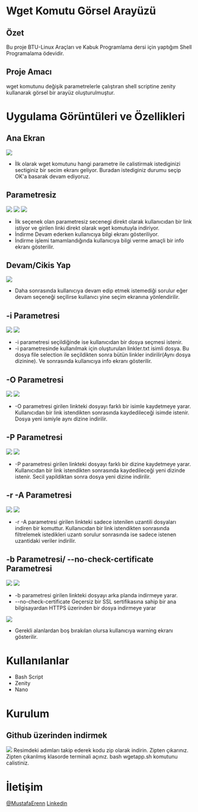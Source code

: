 # Wget Komutu Görsel Arayüzü
## Özet
Bu proje  BTU-Linux Araçları ve Kabuk Programlama dersi için yaptığım Shell Programalama ödevidir.

## Proje Amacı
wget komutunu değişik parametrelerle çalıştıran shell scriptine zenity kullanarak görsel bir arayüz oluşturulmuştur.

# Uygulama Görüntüleri ve Özellikleri

## Ana Ekran
<img src="images/anaekran.png" >

- İlk olarak wget komutunu hangi parametre ile calistirmak istediginizi sectiginiz bir secim ekranı geliyor. Buradan istediginiz durumu seçip OK'a basarak devam ediyoruz.

## Parametresiz 
<img src="images/parametresiz.png" > <img src="images/indirme.png" > <img src="images/indirmebasarili.png" >

- İlk seçenek olan parametresiz secenegi direkt olarak kullanıcıdan bir link istiyor ve girilen linki direkt olarak wget komutuyla indiriyor.
- İndirme Devam ederken kullanıcıya bilgi ekranı gösteriliyor.
- İndirme işlemi tamamlandığında kullanıcıya bilgi verme amaçli bir info ekranı gösterilir.

## Devam/Cikis Yap
<img src="images/devam.png" >

- Daha sonrasında kullanıcıya devam edip etmek istemediği sorulur eğer devam seçeneği seçilirse kullanıcı yine seçim ekranına yönlendirilir.


## -i Parametresi
<img src="images/iparametresi.png" > <img src="images/linkler.png" >

- -i parametresi seçildiğinde ise kullanıcıdan bir dosya seçmesi istenir. 
- -i parametresinde kullanılmak için oluşturulan linkler.txt isimli dosya. Bu dosya file selection ile seçildikten sonra bütün linkler indirilir(Aynı dosya dizinine). Ve sonrasında kullanıcıya info ekranı gösterilir.

## -O Parametresi
<img src="images/oparametresi.png" > <img src="images/yeniisim.png" >

- -O parametresi girilen linkteki dosyayı farklı bir isimle kaydetmeye yarar. Kullanıcıdan bir link istendikten sonrasında kaydedileceği isimde istenir. Dosya yeni ismiyle aynı dizine indirilir.

## -P Parametresi
<img src="images/pparametre.png" > <img src="images/yenidizin.png" >

- -P parametresi girilen linkteki dosyayı farklı bir dizine kaydetmeye yarar. Kullanıcıdan bir link istendikten sonrasında kaydedileceği yeni dizinde istenir. Secil yapildiktan sonra dosya yeni dizine indirilir.

## -r -A Parametresi
<img src="images/raparametresi.png" > <img src="images/tur.png" >

- -r -A parametresi girilen linkteki sadece istenilen uzantili dosyaları indiren bir komuttur. Kullanıcıdan bir link istendikten sonrasında filtrelemek istedikleri uzantı sorulur sonrasında ise sadece istenen uzantidaki veriler indirilir.

## -b Parametresi/ --no-check-certificate Parametresi
<img src="images/bparametresi.png" > <img src="images/nocheck.png" >

- -b parametresi girilen linkteki dosyayı arka planda indirmeye yarar. 
- --no-check-certificate Geçersiz bir SSL sertifikasına sahip bir ana bilgisayardan HTTPS üzerinden bir dosya indirmeye yarar

<img src="images/basarisiz.png" >

- Gerekli alanlardan boş bırakılan olursa kullanıcıya warning ekranı gösterilir.

# Kullanılanlar
- Bash Script
- Zenity
- Nano

# Kurulum
## Github üzerinden indirmek
<img src="images/kurulum1.png">
Resimdeki adımları takip ederek kodu zip olarak indirin.
Zipten çıkarınız.
Zipten çıkarılmış klasorde terminali açınız.
bash wgetapp.sh komutunu calistiniz.


# İletişim
[@MustafaErenn](https://github.com/MustafaErenn) 
[Linkedin](https://www.linkedin.com/in/mustafa-eren-9214661b3/)

